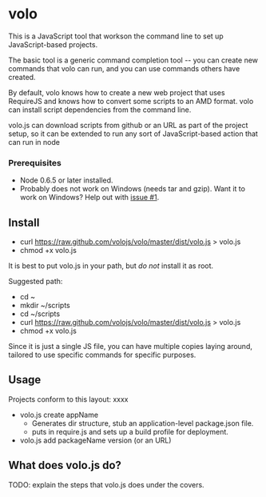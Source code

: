 # volo

This is a JavaScript tool that workson the command line to set up
JavaScript-based projects.

The basic tool is a generic command completion tool -- you can create new
commands that volo can run, and you can use commands others have created.

By default, volo knows how to create a new web project that uses
RequireJS and knows how to convert some scripts to an AMD format. volo can
install script dependencies from the command line.

volo.js can download scripts from github or an URL as part of the project setup,
so it can be extended to run any sort of JavaScript-based action that can run
in node

### Prerequisites

* Node 0.6.5 or later installed.
* Probably does not work on Windows (needs tar and gzip). Want it to work on
Windows? Help out with [issue #1](https://github.com/volojs/volo/issues/1).


## Install

* curl https://raw.github.com/volojs/volo/master/dist/volo.js > volo.js
* chmod +x volo.js

It is best to put volo.js in your path, but *do not* install it as root.

Suggested path:

* cd ~
* mkdir ~/scripts
* cd ~/scripts
* curl https://raw.github.com/volojs/volo/master/dist/volo.js > volo.js
* chmod +x volo.js

Since it is just a single JS file, you can have multiple copies laying around,
tailored to use specific commands for specific purposes.

## Usage



Projects conform to this layout:
xxxx

* volo.js create appName
    * Generates dir structure, stub an application-level package.json file.
    * puts in require.js and sets up a build profile for deployment.
* volo.js add packageName version (or an URL)


## What does volo.js do?

TODO: explain the steps that volo.js does under the covers.
